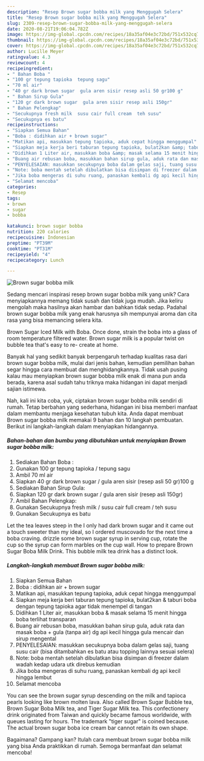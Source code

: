 ```yaml
---
description: "Resep Brown sugar bobba milk yang Menggugah Selera"
title: "Resep Brown sugar bobba milk yang Menggugah Selera"
slug: 2309-resep-brown-sugar-bobba-milk-yang-menggugah-selera
date: 2020-08-21T19:06:04.782Z
image: https://img-global.cpcdn.com/recipes/18a35af04e3c72bd/751x532cq70/brown-sugar-bobba-milk-foto-resep-utama.jpg
thumbnail: https://img-global.cpcdn.com/recipes/18a35af04e3c72bd/751x532cq70/brown-sugar-bobba-milk-foto-resep-utama.jpg
cover: https://img-global.cpcdn.com/recipes/18a35af04e3c72bd/751x532cq70/brown-sugar-bobba-milk-foto-resep-utama.jpg
author: Lucille Meyer
ratingvalue: 4.3
reviewcount: 4
recipeingredient:
- " Bahan Boba "
- "100 gr tepung tapioka  tepung sagu"
- "70 ml air"
- "40 gr dark brown sugar  gula aren sisir resep asli 50 gr100 g"
- " Bahan Sirup Gula"
- "120 gr dark brown sugar  gula aren sisir resep asli 150gr"
- " Bahan Pelengkap"
- "Secukupnya fresh milk  susu cair full cream  teh susu"
- "Secukupnya es batu"
recipeinstructions:
- "Siapkan Semua Bahan"
- "Boba : didihkan air + brown sugar"
- "Matikan api, masukkan tepung tapioka, aduk cepat hingga menggumpal"
- "Siapkan meja kerja beri taburan tepung tapioka, bulat2kan &amp; taburi boba dengan tepung tapioka agar tidak menempel di tangan"
- "Didihkan 1 Liter air, masukkan boba &amp; masak selama 15 menit hingga boba terlihat transparan"
- "Buang air rebusan boba, masukkan bahan sirup gula, aduk rata dan masak boba + gula (tanpa air) dg api kecil hingga gula mencair dan sirup mengental"
- "PENYELESAIAN: masukkan secukupnya boba dalam gelas saji, tuang susu cair (bisa ditambahkan es batu atau topping lainnya sesuai selera)"
- "Note: boba mentah setelah dibulatkan bisa disimpan di freezer dalam wadah kedap udara utk direbus kemudian"
- "Jika boba mengeras di suhu ruang, panaskan kembali dg api kecil hingga lembut"
- "Selamat mencoba"
categories:
- Resep
tags:
- brown
- sugar
- bobba

katakunci: brown sugar bobba 
nutrition: 220 calories
recipecuisine: Indonesian
preptime: "PT39M"
cooktime: "PT31M"
recipeyield: "4"
recipecategory: Lunch

---
```



![Brown sugar bobba milk](https://img-global.cpcdn.com/recipes/18a35af04e3c72bd/751x532cq70/brown-sugar-bobba-milk-foto-resep-utama.jpg)

Sedang mencari inspirasi resep brown sugar bobba milk yang unik? Cara menyiapkannya memang tidak susah dan tidak juga mudah. Jika keliru mengolah maka hasilnya akan hambar dan bahkan tidak sedap. Padahal brown sugar bobba milk yang enak harusnya sih mempunyai aroma dan cita rasa yang bisa memancing selera kita.

Brown Sugar Iced Milk with Boba. Once done, strain the boba into a glass of room temperature filtered water. Brown sugar milk is a popular twist on bubble tea that&#39;s easy to re- create at home.

Banyak hal yang sedikit banyak berpengaruh terhadap kualitas rasa dari brown sugar bobba milk, mulai dari jenis bahan, kemudian pemilihan bahan segar hingga cara membuat dan menghidangkannya. Tidak usah pusing kalau mau menyiapkan brown sugar bobba milk enak di mana pun anda berada, karena asal sudah tahu triknya maka hidangan ini dapat menjadi sajian istimewa.


Nah, kali ini kita coba, yuk, ciptakan brown sugar bobba milk sendiri di rumah. Tetap berbahan yang sederhana, hidangan ini bisa memberi manfaat dalam membantu menjaga kesehatan tubuh kita. Anda dapat membuat Brown sugar bobba milk memakai 9 bahan dan 10 langkah pembuatan. Berikut ini langkah-langkah dalam menyiapkan hidangannya.

<!--inarticleads1-->

##### Bahan-bahan dan bumbu yang dibutuhkan untuk menyiapkan Brown sugar bobba milk:

1. Sediakan  Bahan Boba :
1. Gunakan 100 gr tepung tapioka / tepung sagu
1. Ambil 70 ml air
1. Siapkan 40 gr dark brown sugar / gula aren sisir (resep asli 50 gr)100 g
1. Sediakan  Bahan Sirup Gula:
1. Siapkan 120 gr dark brown sugar / gula aren sisir (resep asli 150gr)
1. Ambil  Bahan Pelengkap:
1. Gunakan Secukupnya fresh milk / susu cair full cream / teh susu
1. Gunakan Secukupnya es batu


Let the tea leaves steep in the I only had dark brown sugar and it came out a touch sweeter than my ideal, so I ordered muscovado for the next time a boba craving. drizzle some brown sugar syrup in serving cup, rotate the cup so the syrup can form marbles on the cup wall. How to prepare Brown Sugar Boba Milk Drink. This bubble milk tea drink has a distinct look. 

<!--inarticleads2-->

##### Langkah-langkah membuat Brown sugar bobba milk:

1. Siapkan Semua Bahan
1. Boba : didihkan air + brown sugar
1. Matikan api, masukkan tepung tapioka, aduk cepat hingga menggumpal
1. Siapkan meja kerja beri taburan tepung tapioka, bulat2kan &amp; taburi boba dengan tepung tapioka agar tidak menempel di tangan
1. Didihkan 1 Liter air, masukkan boba &amp; masak selama 15 menit hingga boba terlihat transparan
1. Buang air rebusan boba, masukkan bahan sirup gula, aduk rata dan masak boba + gula (tanpa air) dg api kecil hingga gula mencair dan sirup mengental
1. PENYELESAIAN: masukkan secukupnya boba dalam gelas saji, tuang susu cair (bisa ditambahkan es batu atau topping lainnya sesuai selera)
1. Note: boba mentah setelah dibulatkan bisa disimpan di freezer dalam wadah kedap udara utk direbus kemudian
1. Jika boba mengeras di suhu ruang, panaskan kembali dg api kecil hingga lembut
1. Selamat mencoba


You can see the brown sugar syrup descending on the milk and tapioca pearls looking like brown molten lava. Also called Brown Sugar Bubble tea, Brown Sugar Boba Milk tea, and Tiger Sugar Milk tea. This confectionery drink originated from Taiwan and quickly became famous worldwide, with queues lasting for hours. The trademark &#34;tiger sugar&#34; is coined because. The actual brown sugar boba ice cream bar cannot retain its own shape. 

Bagaimana? Gampang kan? Itulah cara membuat brown sugar bobba milk yang bisa Anda praktikkan di rumah. Semoga bermanfaat dan selamat mencoba!
